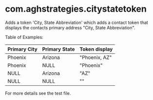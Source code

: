 # com.aghstrategies.citystatetoken

Adds a token 'City, State Abbreviation' which adds a contact token that displays the contacts primary address "City, State Abbreviation".

Table of Examples:

| Primary City    | Primary State   | Token display |
|-----------------|-----------------|---------------|
| Phoenix         | Arizona         | "Phoenix, AZ" |
| Phoenix         | NULL            | "Phoenix"     |
| NULL            | Arizona         | "AZ"          |
| NULL            | NULL            | ""            |

For more details see the test file.
